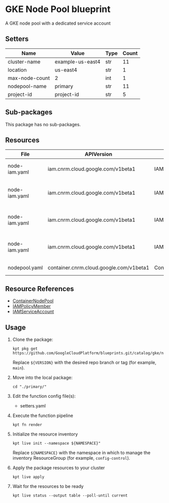 <!-- BEGINNING OF PRE-COMMIT-BLUEPRINT DOCS HOOK:TITLE -->
# GKE Node Pool blueprint


<!-- END OF PRE-COMMIT-BLUEPRINT DOCS HOOK:TITLE -->
<!-- BEGINNING OF PRE-COMMIT-BLUEPRINT DOCS HOOK:BODY -->
A GKE node pool with a dedicated service account

## Setters

|      Name      |      Value       | Type | Count |
|----------------|------------------|------|-------|
| cluster-name   | example-us-east4 | str  |    11 |
| location       | us-east4         | str  |     1 |
| max-node-count |                2 | int  |     1 |
| nodepool-name  | primary          | str  |    11 |
| project-id     | project-id       | str  |     5 |

## Sub-packages

This package has no sub-packages.

## Resources

|     File      |               APIVersion                |       Kind        |                    Name                     |   Namespace    |
|---------------|-----------------------------------------|-------------------|---------------------------------------------|----------------|
| node-iam.yaml | iam.cnrm.cloud.google.com/v1beta1       | IAMServiceAccount | gke-example-us-east4-primary                | config-control |
| node-iam.yaml | iam.cnrm.cloud.google.com/v1beta1       | IAMPolicyMember   | logwriter-gke-example-us-east4-primary      | config-control |
| node-iam.yaml | iam.cnrm.cloud.google.com/v1beta1       | IAMPolicyMember   | metricwriter-gke-example-us-east4-primary   | config-control |
| node-iam.yaml | iam.cnrm.cloud.google.com/v1beta1       | IAMPolicyMember   | artifactreader-gke-example-us-east4-primary | config-control |
| nodepool.yaml | container.cnrm.cloud.google.com/v1beta1 | ContainerNodePool | example-us-east4-primary                    | config-control |

## Resource References

- [ContainerNodePool](https://cloud.google.com/config-connector/docs/reference/resource-docs/container/containernodepool)
- [IAMPolicyMember](https://cloud.google.com/config-connector/docs/reference/resource-docs/iam/iampolicymember)
- [IAMServiceAccount](https://cloud.google.com/config-connector/docs/reference/resource-docs/iam/iamserviceaccount)

## Usage

1.  Clone the package:
    ```shell
    kpt pkg get https://github.com/GoogleCloudPlatform/blueprints.git/catalog/gke/nodepools/primary@${VERSION}
    ```
    Replace `${VERSION}` with the desired repo branch or tag
    (for example, `main`).

1.  Move into the local package:
    ```shell
    cd "./primary/"
    ```

1.  Edit the function config file(s):
    - setters.yaml

1.  Execute the function pipeline
    ```shell
    kpt fn render
    ```

1.  Initialize the resource inventory
    ```shell
    kpt live init --namespace ${NAMESPACE}"
    ```
    Replace `${NAMESPACE}` with the namespace in which to manage
    the inventory ResourceGroup (for example, `config-control`).

1.  Apply the package resources to your cluster
    ```shell
    kpt live apply
    ```

1.  Wait for the resources to be ready
    ```shell
    kpt live status --output table --poll-until current
    ```

<!-- END OF PRE-COMMIT-BLUEPRINT DOCS HOOK:BODY -->

